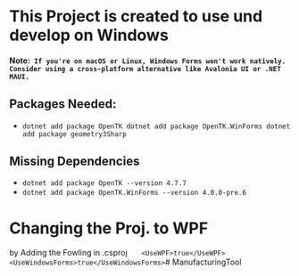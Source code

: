 # This Project is created to use und develop on Windows

#### Note:``` If you're on macOS or Linux, Windows Forms won't work natively. Consider using a cross-platform alternative like Avalonia UI or .NET MAUI.```

## Packages Needed:
- ``dotnet add package OpenTK
dotnet add package OpenTK.WinForms
dotnet add package geometry3Sharp``
## Missing Dependencies
- ``dotnet add package OpenTK --version 4.7.7``
- ``dotnet add package OpenTK.WinForms --version 4.0.0-pre.6`` 

# Changing the Proj. to WPF
by Adding the Fowling in .csproj
``    <UseWPF>true</UseWPF> ``
``    <UseWindowsForms>true</UseWindowsForms> ``# ManufacturingTool

